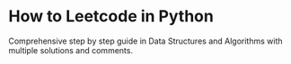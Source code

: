 # How to Leetcode in Python
Comprehensive step by step guide in Data Structures and Algorithms with multiple solutions and comments.